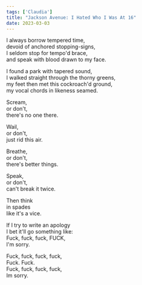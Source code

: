 ```yaml
---  
tags: ['Claudia']
title: "Jackson Avenue: I Hated Who I Was At 16"
date: 2023-03-03
---
```


I always borrow tempered time,  
devoid of anchored stopping-signs,  
I seldom stop for tempo'd brace,  
and speak with blood drawn to my face.

I found a park with tapered sound,  
I walked straight through the thorny greens,  
my feet then met this cockroach'd ground,  
my vocal chords in likeness seamed.

Scream,  
or don't,  
there's no one there.

Wail,  
or don't,  
just rid this air.

Breathe,  
or don't,  
there's better things.

Speak,  
or don't,  
can't break it twice.

Then think  
in spades  
like it's a vice.

If I try to write an apology  
I bet it'll go something like:  
Fuck, fuck, fuck, FUCK,  
I'm sorry.

Fuck, fuck, fuck, fuck,  
Fuck. Fuck.  
Fuck, fuck, fuck, fuck,  
Im sorry.
